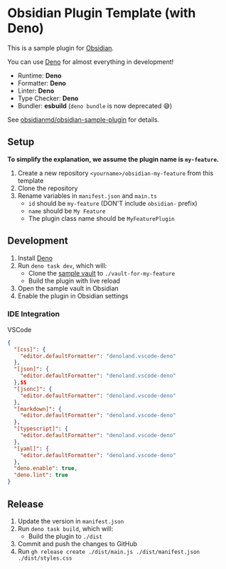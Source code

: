 # Obsidian Plugin Template (with Deno)

This is a sample plugin for [Obsidian].

You can use [Deno] for almost everything in development!

- Runtime: **Deno**
- Formatter: **Deno**
- Linter: **Deno**
- Type Checker: **Deno**
- Bundler: **esbuild** (`deno bundle` is now deprecated 😅)

See [obsidianmd/obsidian-sample-plugin] for details.

## Setup

**To simplify the explanation, we assume the plugin name is `my-feature`.**

1. Create a new repository `<yourname>/obsidian-my-feature` from this template
2. Clone the repository
3. Rename variables in `manifest.json` and `main.ts`
   - `id` should be `my-feature` (DON'T include `obsidian-` prefix)
   - `name` should be `My Feature`
   - The plugin class name should be `MyFeaturePlugin`

## Development

1. Install [Deno]
2. Run `deno task dev`, which will:
   - Clone the [sample vault] to `./vault-for-my-feature`
   - Build the plugin with live reload
3. Open the sample vault in Obsidian
4. Enable the plugin in Obsidian settings

### IDE Integration

VSCode

```json:settings.json
{
  "[css]": {
    "editor.defaultFormatter": "denoland.vscode-deno"
  },
  "[json]": {
    "editor.defaultFormatter": "denoland.vscode-deno"
  },$$
  "[jsonc]": {
    "editor.defaultFormatter": "denoland.vscode-deno"
  },
  "[markdown]": {
    "editor.defaultFormatter": "denoland.vscode-deno"
  },
  "[typescript]": {
    "editor.defaultFormatter": "denoland.vscode-deno"
  },
  "[yaml]": {
    "editor.defaultFormatter": "denoland.vscode-deno"
  },
  "deno.enable": true,
  "deno.lint": true
}
```

## Release

1. Update the version in `manifest.json`
2. Run `deno task build`, which will:
   - Build the plugin to `./dist`
3. Commit and push the changes to GitHub
4. Run `gh release create ./dist/main.js ./dist/manifest.json ./dist/styles.css`

[Obsidian]: https://obsidian.md
[Deno]: https://deno.com
[obsidianmd/obsidian-sample-plugin]: https://github.com/obsidianmd/obsidian-sample-plugin
[sample vault]: https://github.com/kepano/kepano-obsidian
